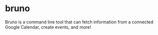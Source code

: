 # bruno
Bruno is a command line tool that can fetch information from a connected Google Calendar, create events, and more!
